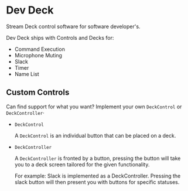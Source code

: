 # Dev Deck
Stream Deck control software for software developer's.

Dev Deck ships with Controls and Decks for:

* Command Execution
* Microphone Muting
* Slack
* Timer
* Name List

## Custom Controls
Can find support for what you want? Implement your own `DeckControl` or `DeckController`·

* `DeckControl`
  
  A `DeckControl` is an individual button that can be placed on a deck.
  
* `DeckController`

  A `DeckController` is fronted by a button, pressing the button will take you to a deck screen tailored for the
  given functionality.
  
  For example: Slack is implemented as a DeckController. Pressing the slack button will then present you with buttons
  for specific statuses.
 
